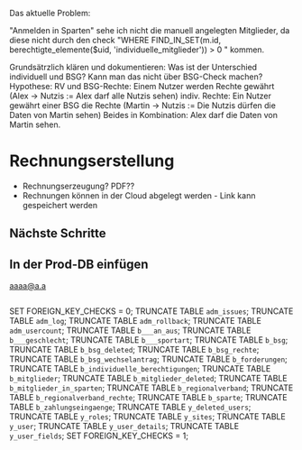 Das aktuelle Problem:

"Anmelden in Sparten" sehe ich nicht die manuell angelegten Mitglieder, da diese nicht durch den check "WHERE FIND_IN_SET(m.id, berechtigte_elemente($uid, 'individuelle_mitglieder')) > 0 " kommen.

Grundsätrzlich klären und dokumentieren: Was ist der Unterschied individuell und BSG? Kann man das nicht über BSG-Check machen?
Hypothese: 
RV und BSG-Rechte: Einem Nutzer werden Rechte gewährt (Alex -> Nutzis := Alex darf alle Nutzis sehen)
indiv. Rechte:     Ein Nutzer gewährt einer BSG die Rechte (Martin -> Nutzis := Die Nutzis dürfen die Daten von Martin sehen)
Beides in Kombination: Alex darf die Daten von Martin sehen.




# Rechnungserstellung
- Rechnungserzeugung? PDF??
- Rechnungen können in der Cloud abgelegt werden - Link kann gespeichert werden

## Nächste Schritte


## In der Prod-DB einfügen 
aaaa@a.a
```

```


SET FOREIGN_KEY_CHECKS = 0;
TRUNCATE TABLE `adm_issues`;
TRUNCATE TABLE `adm_log`;
TRUNCATE TABLE `adm_rollback`;
TRUNCATE TABLE `adm_usercount`;
TRUNCATE TABLE `b___an_aus`;
TRUNCATE TABLE `b___geschlecht`;
TRUNCATE TABLE `b___sportart`;
TRUNCATE TABLE `b_bsg`;
TRUNCATE TABLE `b_bsg_deleted`;
TRUNCATE TABLE `b_bsg_rechte`;
TRUNCATE TABLE `b_bsg_wechselantrag`;
TRUNCATE TABLE `b_forderungen`;
TRUNCATE TABLE `b_individuelle_berechtigungen`;
TRUNCATE TABLE `b_mitglieder`;
TRUNCATE TABLE `b_mitglieder_deleted`;
TRUNCATE TABLE `b_mitglieder_in_sparten`;
TRUNCATE TABLE `b_regionalverband`;
TRUNCATE TABLE `b_regionalverband_rechte`;
TRUNCATE TABLE `b_sparte`;
TRUNCATE TABLE `b_zahlungseingaenge`;
TRUNCATE TABLE `y_deleted_users`;
TRUNCATE TABLE `y_roles`;
TRUNCATE TABLE `y_sites`;
TRUNCATE TABLE `y_user`;
TRUNCATE TABLE `y_user_details`;
TRUNCATE TABLE `y_user_fields`;
SET FOREIGN_KEY_CHECKS = 1;